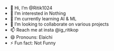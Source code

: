 - 👋 Hi, I’m @Ritik1024
- 👀 I’m interested in Nothing
- 🌱 I’m currently learning AI & ML
- 💞️ I’m looking to collaborate on various projects
- 📫 Reach me at insta @ig_ritikop
- 😄 Pronouns: Elaichi
- ⚡ Fun fact: Not Funny

<!---
Ritik1024/Ritik1024 is a ✨ special ✨ repository because its `README.md` (this file) appears on your GitHub profile.
You can click the Preview link to take a look at your changes.
--->
